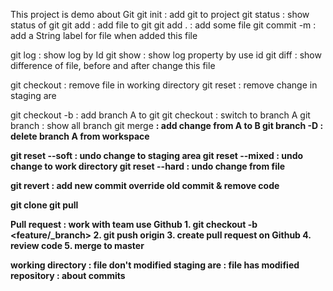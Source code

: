 This project is demo about Git
git init : add git to project
git status : show status of git
git add : add file to git
    git add . : add some file
git commit -m <String> : add a String label for file when added this file

git log : show log by Id
git show : show log property by use id
git diff : show difference of file, before and after change this file

git checkout : remove file in working directory
git reset : remove change in staging are

git checkout -b <A> : add branch A to git
git checkout <A> : switch to branch A
git branch : show all branch
git merge <B> : add change from A to B
git branch -D <A> : delete branch A from workspace

git reset --soft : undo change to staging area
git reset --mixed : undo change to work directory
git reset --hard : undo change from file

git revert : add new commit override old commit & remove code

git clone
git pull

Pull request : work with team use Github
    1. git checkout -b <feature/_branch>
    2. git push origin <branch>
    3. create pull request on Github
    4. review code
    5. merge to master
<!-- -------- -->
working directory : file don't  modified
staging are : file has modified
repository : about commits